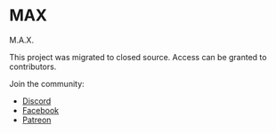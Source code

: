 # MAX
M.A.X.

This project was migrated to closed source. Access can be granted to contributors.

Join the community:
- [Discord](https://discord.gg/rFQVcDa)
- [Facebook](https://www.facebook.com/groups/1420889268172393/)
- [Patreon](https://www.patreon.com/macsgame)

